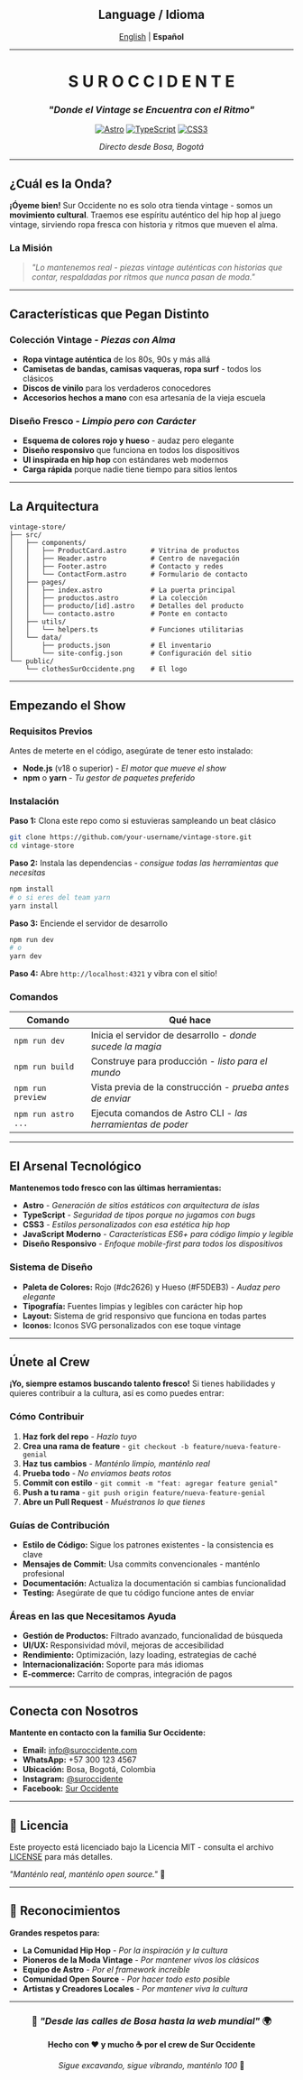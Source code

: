<div align="center">

## Language / Idioma

[English](README.md) | **Español**

---

# S U R   O C C I D E N T E

### *"Donde el Vintage se Encuentra con el Ritmo"*

[![Astro](https://img.shields.io/badge/Astro-FF5D01?style=for-the-badge&logo=astro&logoColor=white)](https://astro.build)
[![TypeScript](https://img.shields.io/badge/TypeScript-007ACC?style=for-the-badge&logo=typescript&logoColor=white)](https://typescriptlang.org)
[![CSS3](https://img.shields.io/badge/CSS3-1572B6?style=for-the-badge&logo=css3&logoColor=white)](https://www.w3.org/Style/CSS/)

*Directo desde Bosa, Bogotá*

</div>

---

## ¿Cuál es la Onda?

**¡Óyeme bien!** Sur Occidente no es solo otra tienda vintage - somos un **movimiento cultural**. Traemos ese espíritu auténtico del hip hop al juego vintage, sirviendo ropa fresca con historia y ritmos que mueven el alma.

### La Misión

> *"Lo mantenemos real - piezas vintage auténticas con historias que contar, respaldadas por ritmos que nunca pasan de moda."*

---

## Características que Pegan Distinto

### **Colección Vintage** - *Piezas con Alma*
- **Ropa vintage auténtica** de los 80s, 90s y más allá
- **Camisetas de bandas, camisas vaqueras, ropa surf** - todos los clásicos
- **Discos de vinilo** para los verdaderos conocedores
- **Accesorios hechos a mano** con esa artesanía de la vieja escuela

### **Diseño Fresco** - *Limpio pero con Carácter*
- **Esquema de colores rojo y hueso** - audaz pero elegante
- **Diseño responsivo** que funciona en todos los dispositivos
- **UI inspirada en hip hop** con estándares web modernos
- **Carga rápida** porque nadie tiene tiempo para sitios lentos

---

## La Arquitectura

```text
vintage-store/
├── src/
│   ├── components/
│   │   ├── ProductCard.astro      # Vitrina de productos
│   │   ├── Header.astro           # Centro de navegación
│   │   ├── Footer.astro           # Contacto y redes
│   │   └── ContactForm.astro      # Formulario de contacto
│   ├── pages/
│   │   ├── index.astro            # La puerta principal
│   │   ├── productos.astro        # La colección
│   │   ├── producto/[id].astro    # Detalles del producto
│   │   └── contacto.astro         # Ponte en contacto
│   ├── utils/
│   │   └── helpers.ts             # Funciones utilitarias
│   └── data/
│       ├── products.json          # El inventario
│       └── site-config.json       # Configuración del sitio
└── public/
    └── clothesSurOccidente.png    # El logo
```

---

## Empezando el Show

### **Requisitos Previos**

Antes de meterte en el código, asegúrate de tener esto instalado:

- **Node.js** (v18 o superior) - *El motor que mueve el show*
- **npm** o **yarn** - *Tu gestor de paquetes preferido*

### **Instalación**

**Paso 1:** Clona este repo como si estuvieras sampleando un beat clásico
```bash
git clone https://github.com/your-username/vintage-store.git
cd vintage-store
```

**Paso 2:** Instala las dependencias - *consigue todas las herramientas que necesitas*
```bash
npm install
# o si eres del team yarn
yarn install
```

**Paso 3:** Enciende el servidor de desarrollo
```bash
npm run dev
# o
yarn dev
```

**Paso 4:** Abre `http://localhost:4321` y vibra con el sitio!

### **Comandos**

| Comando | Qué hace |
|---------|----------|
| `npm run dev` | Inicia el servidor de desarrollo - *donde sucede la magia* |
| `npm run build` | Construye para producción - *listo para el mundo* |
| `npm run preview` | Vista previa de la construcción - *prueba antes de enviar* |
| `npm run astro ...` | Ejecuta comandos de Astro CLI - *las herramientas de poder* |

---

## El Arsenal Tecnológico

**Mantenemos todo fresco con las últimas herramientas:**

- **Astro** - *Generación de sitios estáticos con arquitectura de islas*
- **TypeScript** - *Seguridad de tipos porque no jugamos con bugs*
- **CSS3** - *Estilos personalizados con esa estética hip hop*
- **JavaScript Moderno** - *Características ES6+ para código limpio y legible*
- **Diseño Responsivo** - *Enfoque mobile-first para todos los dispositivos*

### **Sistema de Diseño**

- **Paleta de Colores:** Rojo (#dc2626) y Hueso (#F5DEB3) - *Audaz pero elegante*
- **Tipografía:** Fuentes limpias y legibles con carácter hip hop
- **Layout:** Sistema de grid responsivo que funciona en todas partes
- **Iconos:** Iconos SVG personalizados con ese toque vintage

---

## Únete al Crew

**¡Yo, siempre estamos buscando talento fresco!** Si tienes habilidades y quieres contribuir a la cultura, así es como puedes entrar:

### **Cómo Contribuir**

1. **Haz fork del repo** - *Hazlo tuyo*
2. **Crea una rama de feature** - `git checkout -b feature/nueva-feature-genial`
3. **Haz tus cambios** - *Manténlo limpio, manténlo real*
4. **Prueba todo** - *No enviamos beats rotos*
5. **Commit con estilo** - `git commit -m "feat: agregar feature genial"`
6. **Push a tu rama** - `git push origin feature/nueva-feature-genial`
7. **Abre un Pull Request** - *Muéstranos lo que tienes*

### **Guías de Contribución**

- **Estilo de Código:** Sigue los patrones existentes - la consistencia es clave
- **Mensajes de Commit:** Usa commits convencionales - manténlo profesional
- **Documentación:** Actualiza la documentación si cambias funcionalidad
- **Testing:** Asegúrate de que tu código funcione antes de enviar

### **Áreas en las que Necesitamos Ayuda**

- **Gestión de Productos:** Filtrado avanzado, funcionalidad de búsqueda
- **UI/UX:** Responsividad móvil, mejoras de accesibilidad
- **Rendimiento:** Optimización, lazy loading, estrategias de caché
- **Internacionalización:** Soporte para más idiomas
- **E-commerce:** Carrito de compras, integración de pagos

---

## Conecta con Nosotros

**Mantente en contacto con la familia Sur Occidente:**

- **Email:** info@suroccidente.com
- **WhatsApp:** +57 300 123 4567
- **Ubicación:** Bosa, Bogotá, Colombia
- **Instagram:** [@suroccidente](https://instagram.com/suroccidente)
- **Facebook:** [Sur Occidente](https://facebook.com/suroccidente)

---

## 📄 Licencia

Este proyecto está licenciado bajo la Licencia MIT - consulta el archivo [LICENSE](LICENSE) para más detalles.

*"Manténlo real, manténlo open source."* 💯

---

## 🙏 Reconocimientos

**Grandes respetos para:**

- **La Comunidad Hip Hop** - *Por la inspiración y la cultura*
- **Pioneros de la Moda Vintage** - *Por mantener vivos los clásicos*
- **Equipo de Astro** - *Por el framework increíble*
- **Comunidad Open Source** - *Por hacer todo esto posible*
- **Artistas y Creadores Locales** - *Por mantener viva la cultura*

---

<div align="center">

### 🎤 *"Desde las calles de Bosa hasta la web mundial"* 🌍

**Hecho con ❤️ y mucho ☕ por el crew de Sur Occidente**

*Sigue excavando, sigue vibrando, manténlo 100* 💯

</div>